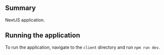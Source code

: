 ## Summary

NextJS application.

## Running the application

To run the application, navigate to the `client` directory and run `npm run dev`.